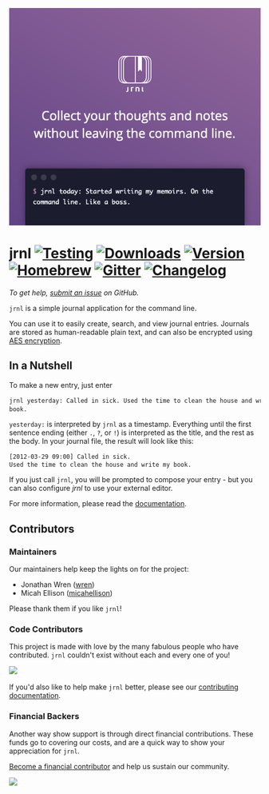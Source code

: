 <!--
Copyright © 2012-2023 jrnl contributors
License: https://www.gnu.org/licenses/gpl-3.0.html
-->

<p align="center">
<a href="https://jrnl.sh">
<img align="center" src="https://raw.githubusercontent.com/jrnl-org/jrnl/develop/docs_theme/assets/readme-header.png"/>
</a>
</p>

jrnl
 [![Testing](https://github.com/jrnl-org/jrnl/workflows/Testing/badge.svg)](https://github.com/jrnl-org/jrnl/actions?query=workflow%3ATesting)
 [![Downloads](https://pepy.tech/badge/jrnl)](https://pepy.tech/project/jrnl)
 [![Version](http://img.shields.io/pypi/v/jrnl.svg?style=flat)](https://pypi.python.org/pypi/jrnl/)
 [![Homebrew](https://img.shields.io/homebrew/v/jrnl?style=flat-square)](https://formulae.brew.sh/formula/jrnl)
 [![Gitter](https://img.shields.io/gitter/room/jrnl-org/jrnl)](https://gitter.im/jrnl-org/jrnl)
 [![Changelog](https://img.shields.io/badge/changelog-on%20github-green)](https://github.com/jrnl-org/jrnl/blob/develop/CHANGELOG.md)
====

_To get help, [submit an issue](https://github.com/jrnl-org/jrnl/issues/new/choose) on
GitHub._

`jrnl` is a simple journal application for the command line.

You can use it to easily create, search, and view journal entries. Journals are
stored as human-readable plain text, and can also be encrypted using  [AES
encryption](http://en.wikipedia.org/wiki/Advanced_Encryption_Standard).

## In a Nutshell

To make a new entry, just enter

``` sh
jrnl yesterday: Called in sick. Used the time to clean the house and write my
book.
```

`yesterday:` is  interpreted by `jrnl` as a timestamp. Everything until the
first sentence ending (either `.`, `?`, or `!`) is interpreted as the title, and
the rest as the body. In your journal file, the result will look like this:

    [2012-03-29 09:00] Called in sick.
    Used the time to clean the house and write my book.

If you just call `jrnl`, you will be prompted to compose your entry - but you
can also configure _jrnl_ to use your external editor.

For more information, please read the
[documentation](https://jrnl.sh).

## Contributors

### Maintainers

Our maintainers help keep the lights on for the project:

 * Jonathan Wren ([wren](https://github.com/wren))
 * Micah Ellison ([micahellison](https://github.com/micahellison))

Please thank them if you like `jrnl`!

### Code Contributors

This project is made with love by the many fabulous people who have contributed.
`jrnl` couldn't exist without each and every one of you!

<a href="https://github.com/jrnl-org/jrnl/graphs/contributors"><img
src="https://opencollective.com/jrnl/contributors.svg?width=890&button=false"
/></a>

If you'd also like to help make `jrnl` better, please see our [contributing
documentation](CONTRIBUTING.md).

### Financial Backers

Another way show support is through direct financial contributions. These funds
go to covering our costs, and are a quick way to show your appreciation for
`jrnl`.

[Become a financial contributor](https://opencollective.com/jrnl/contribute)
and help us sustain our community.

<a href="https://opencollective.com/jrnl"><img
src="https://opencollective.com/jrnl/individuals.svg?width=890"></a>
